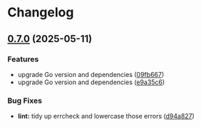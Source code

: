 # Changelog

## [0.7.0](https://github.com/tarmac-project/hord/compare/github.com/tarmac-project/hord/drivers/bbolt-v0.6.1...github.com/tarmac-project/hord/drivers/bbolt-v0.7.0) (2025-05-11)


### Features

* upgrade Go version and dependencies ([09fb667](https://github.com/tarmac-project/hord/commit/09fb667a4c326981c0d2cb94e12a04140c717041))
* upgrade Go version and dependencies ([e9a35c6](https://github.com/tarmac-project/hord/commit/e9a35c6250fb4f854f5bdfdf141d93bcb2ac69a0))


### Bug Fixes

* **lint:** tidy up errcheck and lowercase those errors ([d94a827](https://github.com/tarmac-project/hord/commit/d94a827354011f8779f2f838034611741b838543))
